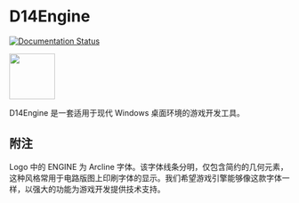 # D14Engine

[![Documentation Status](https://readthedocs.org/projects/d14engine/badge/?version=latest)](https://d14std.io/projects/engine/en/latest/?badge=latest)

<img src="https://media.githubusercontent.com/media/DreamersGather/D14Engine.Res/main/logo.png" height="82"/>

D14Engine 是一套适用于现代 Windows 桌面环境的游戏开发工具。

## 附注

Logo 中的 ENGINE 为 Arcline 字体。该字体线条分明，仅包含简约的几何元素，这种风格常用于电路版图上印刷字体的显示。我们希望游戏引擎能够像这款字体一样，以强大的功能为游戏开发提供技术支持。
